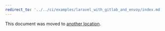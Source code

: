 ```yaml
---
redirect_to: '../../ci/examples/laravel_with_gitlab_and_envoy/index.md'
---
```


This document was moved to [another location](../../ci/examples/laravel_with_gitlab_and_envoy/index.md).
